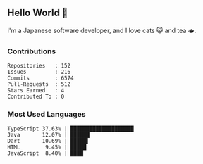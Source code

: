## Hello World 👋

I'm a Japanese software developer, and I love cats 😺 and tea 🫖.

### Contributions

    Repositories   : 152
    Issues         : 216
    Commits        : 6574
    Pull-Requests  : 512
    Stars Earned   : 4
    Contributed To : 0

### Most Used Languages

    TypeScript 37.63% | ████████████████████
    Java       12.07% | ██████
    Dart       10.69% | █████▌
    HTML        9.45% | █████
    JavaScript  8.40% | ████
